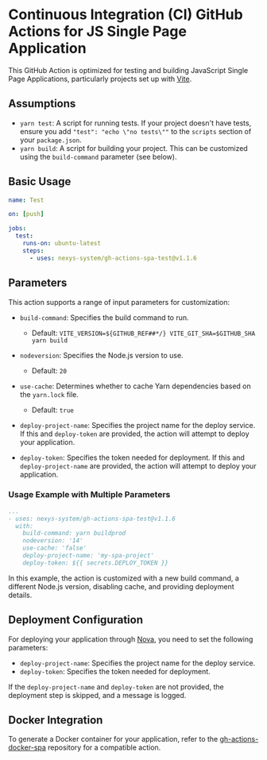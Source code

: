 # Continuous Integration (CI) GitHub Actions for JS Single Page Application

This GitHub Action is optimized for testing and building JavaScript Single Page Applications, particularly projects set up with [Vite](https://vitejs.dev/). 

## Assumptions

- `yarn test`: A script for running tests. If your project doesn't have tests, ensure you add `"test": "echo \"no tests\""` to the `scripts` section of your `package.json`.
- `yarn build`: A script for building your project. This can be customized using the `build-command` parameter (see below).

## Basic Usage

```yaml
name: Test

on: [push]

jobs:
  test:
    runs-on: ubuntu-latest
    steps:
      - uses: nexys-system/gh-actions-spa-test@v1.1.6
```


## Parameters

This action supports a range of input parameters for customization:

- `build-command`: Specifies the build command to run. 
   - Default: `VITE_VERSION=${GITHUB_REF##*/} VITE_GIT_SHA=$GITHUB_SHA yarn build`

- `nodeversion`: Specifies the Node.js version to use.
   - Default: `20`

- `use-cache`: Determines whether to cache Yarn dependencies based on the `yarn.lock` file.
   - Default: `true`

- `deploy-project-name`: Specifies the project name for the deploy service. If this and `deploy-token` are provided, the action will attempt to deploy your application.

- `deploy-token`: Specifies the token needed for deployment. If this and `deploy-project-name` are provided, the action will attempt to deploy your application.

### Usage Example with Multiple Parameters

```yaml
...
- uses: nexys-system/gh-actions-spa-test@v1.1.6
  with:
    build-command: yarn buildprod
    nodeversion: '14'
    use-cache: 'false'
    deploy-project-name: 'my-spa-project'
    deploy-token: ${{ secrets.DEPLOY_TOKEN }}
```

In this example, the action is customized with a new build command, a different Node.js version, disabling cache, and providing deployment details.

## Deployment Configuration

For deploying your application through [Nova](https://nova.nexys.io), you need to set the following parameters:

- `deploy-project-name`: Specifies the project name for the deploy service.
- `deploy-token`: Specifies the token needed for deployment.

If the `deploy-project-name` and `deploy-token` are not provided, the deployment step is skipped, and a message is logged.

## Docker Integration

To generate a Docker container for your application, refer to the [gh-actions-docker-spa](https://github.com/nexys-system/gh-actions-docker-spa) repository for a compatible action.
